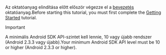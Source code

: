<span data-ttu-id="02303-101">Az oktatóanyag elindítása előtt először végezze el a [bevezetés](../articles/mobile-engagement/mobile-engagement-android-get-started.md) oktatóanyag.</span><span class="sxs-lookup"><span data-stu-id="02303-101">Before starting this tutorial, you must first complete the [Getting Started](../articles/mobile-engagement/mobile-engagement-android-get-started.md) tutorial.</span></span>

> [!IMPORTANT]
> <span data-ttu-id="02303-102">A minimális Android SDK API-szintet kell lennie, 10 vagy újabb rendszer (Android 2.3.3 vagy újabb).</span><span class="sxs-lookup"><span data-stu-id="02303-102">Your minimum Android SDK API level must be 10 or higher (Android 2.3.3 or higher).</span></span>
> 
> 

